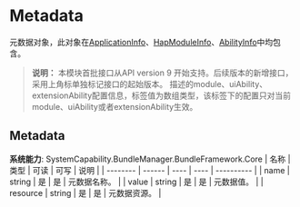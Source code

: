 # Metadata

元数据对象，此对象在[ApplicationInfo](js-apis-bundleManager-applicationInfo.md)、[HapModuleInfo](js-apis-bundleManager-hapModuleInfo.md)、[AbilityInfo](js-apis-bundleManager-abilityInfo.md)中均包含。

> **说明：**
> 本模块首批接口从API version 9 开始支持。后续版本的新增接口，采用上角标单独标记接口的起始版本。
描述的module、uiAbility、extensionAbility配置信息，标签值为数组类型，该标签下的配置只对当前module、uiAbility或者extensionAbility生效。

## Metadata

**系统能力**: SystemCapability.BundleManager.BundleFramework.Core
| 名称     | 类型   | 可读 | 可写 | 说明       |
| -------- | ------ | ---- | ---- | ---------- |
| name     | string | 是   | 是   | 元数据名称。 |
| value    | string | 是   | 是   | 元数据值。   |
| resource | string | 是   | 是   | 元数据资源。 |